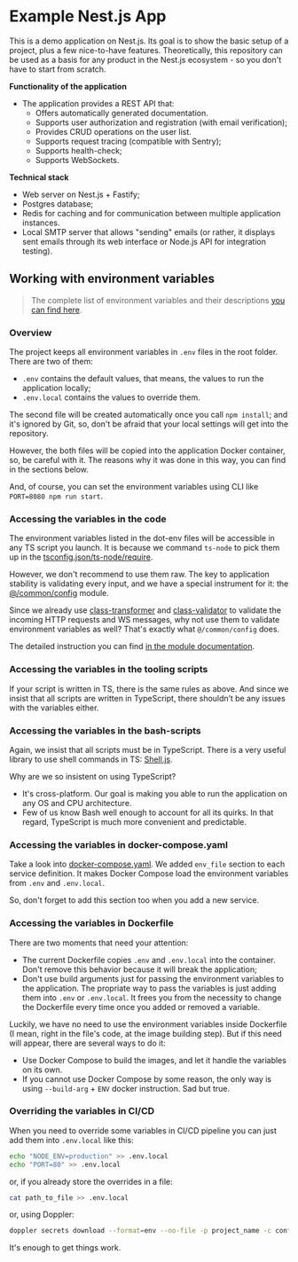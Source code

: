 # Example Nest.js App

This is a demo application on Nest.js. Its goal is to show the basic setup of a project, plus a few nice-to-have features. Theoretically, this repository can be used as a basis for any product in the Nest.js ecosystem - so you don't have to start from scratch.

**Functionality of the application**

- The application provides a REST API that:
  - Offers automatically generated documentation.
  - Supports user authorization and registration (with email verification);
  - Provides CRUD operations on the user list.
  - Supports request tracing (compatible with Sentry);
  - Supports health-check;
  - Supports WebSockets.

**Technical stack**

- Web server on Nest.js + Fastify;
- Postgres database;
- Redis for caching and for communication between multiple application instances.
- Local SMTP server that allows "sending" emails (or rather, it displays sent emails through its web interface or Node.js API for integration testing).

## Working with environment variables

> The complete list of environment variables and their descriptions [you can find here](./env).

### Overview

The project keeps all environment variables in `.env` files in the root folder. There are two of them:

- `.env` contains the default values, that means, the values to run the application locally;
- `.env.local` contains the values to override them.

The second file will be created automatically once you call `npm install`; and it's ignored by Git, so, don't be
afraid that your local settings will get into the repository.

However, the both files will be copied into the application Docker container, so, be careful with it. The reasons why it was done in this way, you can find in the sections below.

And, of course, you can set the environment variables using CLI like `PORT=8080 npm run start`.

### Accessing the variables in the code

The environment variables listed in the dot-env files will be accessible in any TS script you launch. It is because we command `ts-node` to pick them up in the [tsconfig.json/ts-node/require](./tsconfig.json).

However, we don't recommend to use them raw. The key to application stability is validating every input, and we have a special instrument for it: the [@/common/config](./src/common/config) module.

Since we already use [class-transformer](https://github.com/typestack/class-transformer) and [class-validator](https://github.com/typestack/class-validator) to validate the incoming HTTP requests and WS messages, why not use them to validate environment variables as well? That's exactly what `@/common/config` does.

The detailed instruction you can find [in the module documentation](./src/common/config).

### Accessing the variables in the tooling scripts

If your script is written in TS, there is the same rules as above. And since we insist that all scripts are written in TypeScript, there shouldn’t be any issues with the variables either.

### Accessing the variables in the bash-scripts

Again, we insist that all scripts must be in TypeScript. There is a very useful library to use shell commands in TS: [Shell.js](https://github.com/shelljs/shelljs).

Why are we so insistent on using TypeScript?

- It's cross-platform. Our goal is making you able to run the application on any OS and CPU architecture.
- Few of us know Bash well enough to account for all its quirks. In that regard, TypeScript is much more convenient and predictable.

### Accessing the variables in docker-compose.yaml

Take a look into [docker-compose.yaml](./docker-compose.yaml). We added `env_file` section to each service definition. It makes Docker Compose load the environment variables from `.env` and `.env.local`.

So, don't forget to add this section too when you add a new service.

### Accessing the variables in Dockerfile

There are two moments that need your attention:

- The current Dockerfile copies `.env` and `.env.local` into the container. Don't remove this behavior because it will break the application;
- Don't use build arguments just for passing the environment variables to the application. The propriate way to pass the variables is just adding them into `.env` or `.env.local`. It frees you from the necessity to change the Dockerfile every time once you added or removed a variable.

Luckily, we have no need to use the environment variables inside Dockerfile (I mean, right in the file's code, at the image building step). But if this need will appear, there are several ways to do it:

- Use Docker Compose to build the images, and let it handle the variables on its own.
- If you cannot use Docker Compose by some reason, the only way is using `--build-arg` + `ENV` docker instruction. Sad but true.

### Overriding the variables in CI/CD

When you need to override some variables in CI/CD pipeline you can just add them into `.env.local` like this:

```bash
echo "NODE_ENV=production" >> .env.local
echo "PORT=80" >> .env.local
```

or, if you already store the overrides in a file:

```bash
cat path_to_file >> .env.local
```

or, using Doppler:

```bash
doppler secrets download --format=env --no-file -p project_name -c config_name >> .env.local
```

It's enough to get things work.
